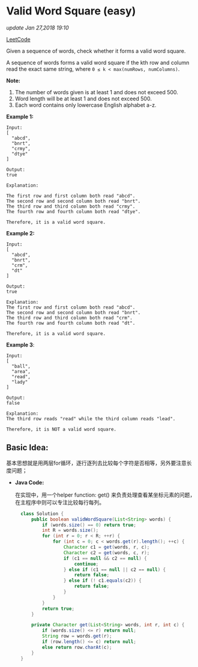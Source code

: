 # Valid Word Square \(easy\)

_update Jan 27,2018 19:10_

[LeetCode](https://leetcode.com/problems/valid-word-square/description/)

Given a sequence of words, check whether it forms a valid word square.

A sequence of words forms a valid word square if the kth row and column read the exact same string, where `0 ≤ k < max(numRows, numColumns)`.

**Note:**

1. The number of words given is at least 1 and does not exceed 500.
2. Word length will be at least 1 and does not exceed 500.
3. Each word contains only lowercase English alphabet a-z.

**Example 1:**

```text
Input:
[
  "abcd",
  "bnrt",
  "crmy",
  "dtye"
]

Output:
true

Explanation:

The first row and first column both read "abcd".
The second row and second column both read "bnrt".
The third row and third column both read "crmy".
The fourth row and fourth column both read "dtye".

Therefore, it is a valid word square.
```

**Example 2:**

```text
Input:
[
  "abcd",
  "bnrt",
  "crm",
  "dt"
]

Output:
true

Explanation:
The first row and first column both read "abcd".
The second row and second column both read "bnrt".
The third row and third column both read "crm".
The fourth row and fourth column both read "dt".

Therefore, it is a valid word square.
```

**Example 3**:

```text
Input:
[
  "ball",
  "area",
  "read",
  "lady"
]

Output:
false

Explanation:
The third row reads "read" while the third column reads "lead".

Therefore, it is NOT a valid word square.
```

## Basic Idea:

基本思想就是用两层for循环，逐行逐列去比较每个字符是否相等，另外要注意长度问题；

* **Java Code:**

  在实现中，用一个helper function: get\(\) 来负责处理查看某坐标元素的问题，在主程序中则可以专注比较每行每列。

  ```java
    class Solution {
        public boolean validWordSquare(List<String> words) {
            if (words.size() == 0) return true;
            int R = words.size();
            for (int r = 0; r < R; ++r) {
                for (int c = 0; c < words.get(r).length(); ++c) {
                    Character c1 = get(words, r, c);
                    Character c2 = get(words, c, r);
                    if (c1 == null && c2 == null) {
                        continue;
                    } else if (c1 == null || c2 == null) {
                        return false;
                    } else if (! c1.equals(c2)) {
                        return false;
                    }
                }
            }
            return true;
        }

        private Character get(List<String> words, int r, int c) {
            if (words.size() <= r) return null;
            String row = words.get(r);
            if (row.length() <= c) return null;
            else return row.charAt(c);
        }
    }
  ```

